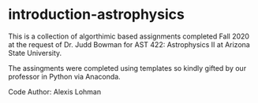 # introduction-astrophysics

This is a collection of algorthimic based assignments completed Fall 2020 at the request of Dr. Judd Bowman for AST 422: Astrophysics II at Arizona State University.

The assingments were completed using templates so kindly gifted by our professor in Python via Anaconda. 

Code Author: Alexis Lohman
